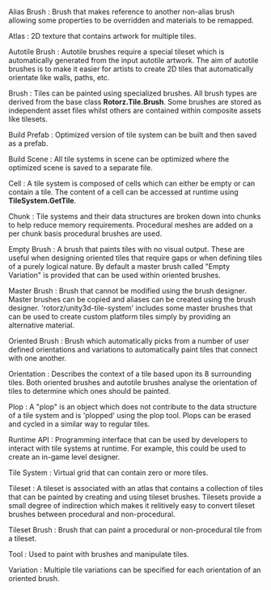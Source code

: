 Alias Brush
: Brush that makes reference to another non-alias brush allowing some properties to be
  overridden and materials to be remapped.

Atlas
: 2D texture that contains artwork for multiple tiles.

Autotile Brush
: Autotile brushes require a special tileset which is automatically generated from the
  input autotile artwork. The aim of autotile brushes is to make it easier for artists to
  create 2D tiles that automatically orientate like walls, paths, etc.

Brush
: Tiles can be painted using specialized brushes. All brush types are derived from the
  base class **Rotorz.Tile.Brush**. Some brushes are stored as independent asset files
  whilst others are contained within composite assets like tilesets.

Build Prefab
: Optimized version of tile system can be built and then saved as a prefab.

Build Scene
: All tile systems in scene can be optimized where the optimized scene is saved to a
  separate file.

Cell
: A tile system is composed of cells which can either be empty or can contain a tile. The
  content of a cell can be accessed at runtime using **TileSystem.GetTile**.

Chunk
: Tile systems and their data structures are broken down into chunks to help reduce memory
  requirements. Procedural meshes are added on a per chunk basis procedural brushes are
  used.

Empty Brush
: A brush that paints tiles with no visual output. These are useful when designing
  oriented tiles that require gaps or when defining tiles of a purely logical nature. By
  default a master brush called "Empty Variation" is provided that can be used within
  oriented brushes.

Master Brush
: Brush that cannot be modified using the brush designer. Master brushes can be copied and
  aliases can be created using the brush designer. 'rotorz/unity3d-tile-system' includes
  some master brushes that can be used to create custom platform tiles simply by providing
  an alternative material.

Oriented Brush
: Brush which automatically picks from a number of user defined orientations and
  variations to automatically paint tiles that connect with one another.

Orientation
: Describes the context of a tile based upon its 8 surrounding tiles. Both oriented
  brushes and autotile brushes analyse the orientation of tiles to determine which ones
  should be painted.

Plop
: A "plop" is an object which does not contribute to the data structure of a tile system
  and is 'plopped' using the plop tool. Plops can be erased and cycled in a similar way to
  regular tiles.

Runtime API
: Programming interface that can be used by developers to interact with tile systems at
  runtime. For example, this could be used to create an in-game level designer.

Tile System
: Virtual grid that can contain zero or more tiles.

Tileset
: A tileset is associated with an atlas that contains a collection of tiles that can be
  painted by creating and using tileset brushes. Tilesets provide a small degree of
  indirection which makes it relitively easy to convert tileset brushes between procedural
  and non-procedural.

Tileset Brush
: Brush that can paint a procedural or non-procedural tile from a tileset.

Tool
: Used to paint with brushes and manipulate tiles.

Variation
: Multiple tile variations can be specified for each orientation of an oriented brush.
